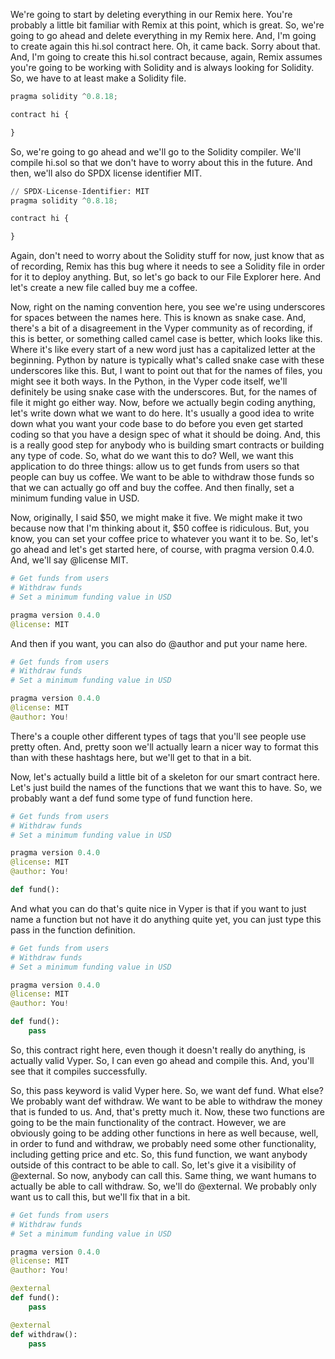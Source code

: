 We're going to start by deleting everything in our Remix here. You're probably a little bit familiar with Remix at this point, which is great. So, we're going to go ahead and delete everything in my Remix here. And, I'm going to create again this hi.sol contract here. Oh, it came back. Sorry about that. And, I'm going to create this hi.sol contract because, again, Remix assumes you're going to be working with Solidity and is always looking for Solidity. So, we have to at least make a Solidity file.

```python
pragma solidity ^0.8.18;

contract hi {

}
```

So, we're going to go ahead and we'll go to the Solidity compiler. We'll compile hi.sol so that we don't have to worry about this in the future. And then, we'll also do SPDX license identifier MIT.

```python
// SPDX-License-Identifier: MIT
pragma solidity ^0.8.18;

contract hi {

}
```

Again, don't need to worry about the Solidity stuff for now, just know that as of recording, Remix has this bug where it needs to see a Solidity file in order for it to deploy anything. But, so let's go back to our File Explorer here. And let's create a new file called buy me a coffee.

Now, right on the naming convention here, you see we're using underscores for spaces between the names here. This is known as snake case. And, there's a bit of a disagreement in the Vyper community as of recording, if this is better, or something called camel case is better, which looks like this. Where it's like every start of a new word just has a capitalized letter at the beginning. Python by nature is typically what's called snake case with these underscores like this. But, I want to point out that for the names of files, you might see it both ways. In the Python, in the Vyper code itself, we'll definitely be using snake case with the underscores. But, for the names of file it might go either way. Now, before we actually begin coding anything, let's write down what we want to do here. It's usually a good idea to write down what you want your code base to do before you even get started coding so that you have a design spec of what it should be doing. And, this is a really good step for anybody who is building smart contracts or building any type of code. So, what do we want this to do? Well, we want this application to do three things: allow us to get funds from users so that people can buy us coffee. We want to be able to withdraw those funds so that we can actually go off and buy the coffee. And then finally, set a minimum funding value in USD.

Now, originally, I said $50, we might make it five. We might make it two because now that I'm thinking about it, $50 coffee is ridiculous. But, you know, you can set your coffee price to whatever you want it to be. So, let's go ahead and let's get started here, of course, with pragma version 0.4.0. And, we'll say @license MIT.

```python
# Get funds from users
# Withdraw funds
# Set a minimum funding value in USD

pragma version 0.4.0
@license: MIT
```

And then if you want, you can also do @author and put your name here.

```python
# Get funds from users
# Withdraw funds
# Set a minimum funding value in USD

pragma version 0.4.0
@license: MIT
@author: You!
```

There's a couple other different types of tags that you'll see people use pretty often. And, pretty soon we'll actually learn a nicer way to format this than with these hashtags here, but we'll get to that in a bit.

Now, let's actually build a little bit of a skeleton for our smart contract here. Let's just build the names of the functions that we want this to have. So, we probably want a def fund some type of fund function here.

```python
# Get funds from users
# Withdraw funds
# Set a minimum funding value in USD

pragma version 0.4.0
@license: MIT
@author: You!

def fund():
```

And what you can do that's quite nice in Vyper is that if you want to just name a function but not have it do anything quite yet, you can just type this pass in the function definition.

```python
# Get funds from users
# Withdraw funds
# Set a minimum funding value in USD

pragma version 0.4.0
@license: MIT
@author: You!

def fund():
    pass
```

So, this contract right here, even though it doesn't really do anything, is actually valid Vyper. So, I can even go ahead and compile this. And, you'll see that it compiles successfully.

So, this pass keyword is valid Vyper here. So, we want def fund. What else? We probably want def withdraw. We want to be able to withdraw the money that is funded to us. And, that's pretty much it. Now, these two functions are going to be the main functionality of the contract. However, we are obviously going to be adding other functions in here as well because, well, in order to fund and withdraw, we probably need some other functionality, including getting price and etc. So, this fund function, we want anybody outside of this contract to be able to call. So, let's give it a visibility of @external. So now, anybody can call this. Same thing, we want humans to actually be able to call withdraw. So, we'll do @external. We probably only want us to call this, but we'll fix that in a bit.

```python
# Get funds from users
# Withdraw funds
# Set a minimum funding value in USD

pragma version 0.4.0
@license: MIT
@author: You!

@external
def fund():
    pass

@external
def withdraw():
    pass
```
